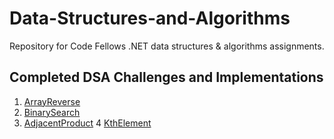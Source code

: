 # Data-Structures-and-Algorithms
Repository for Code Fellows .NET data structures &amp; algorithms assignments.

## Completed DSA Challenges and Implementations
1. [ArrayReverse](https://github.com/btaylor93/Data-Structures-and-Algorithms/tree/master/Challenges/array_reverse)  
2. [BinarySearch](https://github.com/btaylor93/Data-Structures-and-Algorithms/tree/master/Challenges/BinarySearch)
3. [AdjacentProduct](https://github.com/btaylor93/Data-Structures-and-Algorithms/tree/master/Challenges/AdjacentProduct)
4 [KthElement](https://github.com/btaylor93/Data-Structures-and-Algorithms/tree/master/Challenges/ll_kth_from_end)